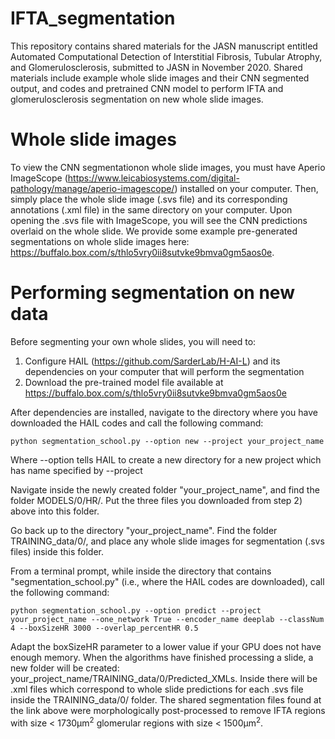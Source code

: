 # IFTA_segmentation

This repository contains shared materials for the JASN manuscript entitled Automated Computational Detection of Interstitial Fibrosis, Tubular Atrophy, and Glomerulosclerosis, submitted to JASN in November 2020. Shared materials include example whole slide images and their CNN segmented output, and codes and pretrained CNN  model to perform IFTA and glomerulosclerosis segmentation on new whole slide images.


# Whole slide images
To view the CNN segmentationon whole slide images, you must have Aperio ImageScope (https://www.leicabiosystems.com/digital-pathology/manage/aperio-imagescope/) installed on your computer. Then, simply place the whole slide image (.svs file) and its corresponding annotations (.xml file) in the same directory on your computer. Upon opening the .svs file with ImageScope, you will see the CNN predictions overlaid on the whole slide. We provide some example pre-generated segmentations on whole slide images here: https://buffalo.box.com/s/thlo5vry0ii8sutvke9bmva0gm5aos0e.


# Performing segmentation on new data
Before segmenting your own whole slides, you will need to:

1) Configure HAIL (https://github.com/SarderLab/H-AI-L) and its dependencies on your computer that will perform the segmentation
2) Download the pre-trained model file available at https://buffalo.box.com/s/thlo5vry0ii8sutvke9bmva0gm5aos0e 

After dependencies are installed, navigate to the directory where you have downloaded the HAIL codes and call the following command:


    python segmentation_school.py --option new --project your_project_name


Where --option tells HAIL to create a new directory for a new project which has name specified by --project


Navigate inside the newly created folder "your_project_name", and find the folder MODELS/0/HR/. Put the three files you downloaded from step 2) above into this folder. 

Go back up to the directory "your_project_name". Find the folder TRAINING_data/0/, and place any whole slide images for segmentation (.svs files) inside this folder. 

From a terminal prompt, while inside the directory that contains "segmentation_school.py" (i.e., where the HAIL codes are downloaded), call the following command:

    python segmentation_school.py --option predict --project your_project_name --one_network True --encoder_name deeplab --classNum 4 --boxSizeHR 3000 --overlap_percentHR 0.5

Adapt the boxSizeHR parameter to a lower value if your GPU does not have enough memory. When the algorithms have finished processing a slide, a new folder will be created: your_project_name/TRAINING_data/0/Predicted_XMLs. Inside there will be .xml files which correspond to whole slide predictions for each .svs file inside the TRAINING_data/0/ folder. The shared segmentation files found at the link above were morphologically post-processed to remove IFTA regions with size < 1730µm<sup>2</sup> glomerular regions with size < 1500µm<sup>2</sup>.
